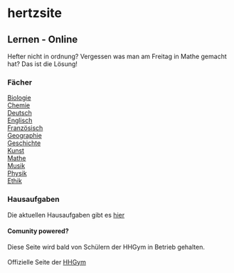 <link rel="icon" href="https://raw.githubusercontent.com/hertzsite/hertzsite/design/favicon.ico" />

# hertzsite

## Lernen - Online
Hefter nicht in ordnung? Vergessen was man am Freitag in Mathe gemacht hat?
Das ist die Lösung!

### Fächer
[Biologie](https://hertzsite.github.io/biology/ "Biologie")<br>
[Chemie](https://hertzsite.github.io/chemistry/ "Chemie")<br>
[Deutsch](https://hertzsite.github.io/german/ "Deutsch")<br>
[Englisch](https://hertzsite.github.io/english/ "Englisch")<br>
[Französisch](https://hertzsite.github.io/french "Französsisch")<br>
[Geographie](https://hertzsite.github.io/geography/ "Geographie")<br>
[Geschichte](https://hertzsite.github.io/history/ "Geschichte")<br>
[Kunst](https://hertzsite.github.io/art/ "Kunst")<br>
[Mathe](https://hertzsite.github.io/math/ "Mathe")<br>
[Musik](https://hertzsite.github.io/music/ "Musik")<br>
[Physik](https://hertzsite.github.io/physics/ "Physik")<br>
[Ethik](https://hertzsite.github.io/ethics/ "Ethik")<br>

### Hausaufgaben
Die aktuellen Hausaufgaben gibt es [hier](https://hertzsite.github.io/homework/ "Hausaufgaben")


#### Comunity powered?
Diese Seite wird bald von Schülern der HHGym in Betrieb gehalten.
<br>
<br>
Offizielle Seite der [HHGym](https://www.hhgym.de/ "Heinrich Hertz Gymnasium")
